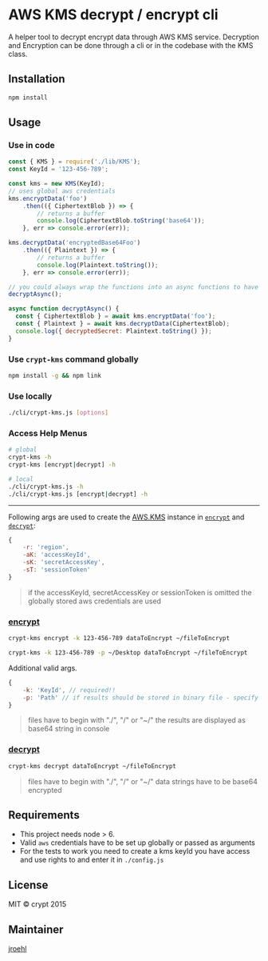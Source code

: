 # AWS KMS decrypt / encrypt cli

A helper tool to decrypt encrypt data through AWS KMS service. Decryption and Encryption can be done through a cli or in the codebase with the KMS class.

## Installation

```bash
npm install
```

## Usage

### Use in code

```javascript
const { KMS } = require('./lib/KMS');
const KeyId = '123-456-789';

const kms = new KMS(KeyId);
// uses global aws credentials
kms.encryptData('foo')
    .then(({ CiphertextBlob }) => {
        // returns a buffer
        console.log(CiphertextBlob.toString('base64'));
    }, err => console.error(err));

kms.decryptData('encryptedBase64Foo')
    .then(({ Plaintext }) => {
        // returns a buffer
        console.log(Plaintext.toString());
    }, err => console.error(err));

// you could always wrap the functions into an async functions to have an synchronous workflow
decryptAsync();

async function decryptAsync() {
  const { CiphertextBlob } = await kms.encryptData('foo');
  const { Plaintext } = await kms.decryptData(CiphertextBlob);
  console.log({ decryptedSecret: Plaintext.toString() });
}

```

### Use `crypt-kms` command globally
```bash
npm install -g && npm link
```

### Use locally
```bash
./cli/crypt-kms.js [options]
```

### Access Help Menus

```bash
# global
crypt-kms -h
crypt-kms [encrypt|decrypt] -h

# local
./cli/crypt-kms.js -h
./cli/crypt-kms.js [encrypt|decrypt] -h
```
___

Following args are used to create the [AWS.KMS](http://docs.aws.amazon.com/AWSJavaScriptSDK/latest/AWS/KMS.html#constructor-property "AWS.KMS") instance in [`encrypt`](#encrypt) and [`decrypt`](#decrypt):

```javascript
{
    -r: 'region',
    -aK: 'accessKeyId',
    -sK: 'secretAccessKey',
    -sT: 'sessionToken'
}
```

> if the accessKeyId, secretAccessKey or sessionToken is omitted the globally stored aws credentials are used

<a name="encrypt"></a>
### [encrypt](http://docs.aws.amazon.com/AWSJavaScriptSDK/latest/AWS/KMS.html#encrypt-property "encrypt aws docu")

```bash
crypt-kms encrypt -k 123-456-789 dataToEncrypt ~/fileToEncrypt

crypt-kms -k 123-456-789 -p ~/Desktop dataToEncrypt ~/fileToEncrypt
```

Additional valid args.
```javascript
{
    -k: 'KeyId', // required!!
    -p: 'Path' // if results should be stored in binary file - specify path
}
```

> files have to begin with "./", "/" or "~/"
> the results are displayed as base64 string in console

<a name="decrypt"></a>
### [decrypt](http://docs.aws.amazon.com/AWSJavaScriptSDK/latest/AWS/KMS.html#decrypt-property "decrypt aws docu")

```bash
crypt-kms decrypt dataToEncrypt ~/fileToEncrypt
```
> files have to begin with "./", "/" or "~/"
> data strings have to be base64 encrypted

## Requirements

- This project needs node > 6.
- Valid `aws` credentials have to be set up globally or passed as arguments
- For the tests to work you need to create a kms keyId you have access and use rights to and enter it in `./config.js`

## License
MIT
© crypt 2015

## Maintainer
[jroehl](https://github.com/jroehl "jroehl")